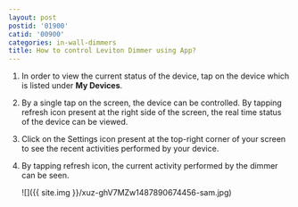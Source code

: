 ```yaml
---
layout: post
postid: '01900'
catid: '00900'
categories: in-wall-dimmers
title: How to control Leviton Dimmer using App?
---
```


1. In order to view the current status of the device, tap on the device which is listed under **My Devices**.

2. By a single tap on the screen, the device can be controlled. By tapping refresh icon present at the right side of the screen, the real time status of the device can be viewed.

3. Click on the Settings icon present at the top-right corner of your screen to see the recent activities performed by your device.

4. By tapping refresh icon, the current activity performed by the dimmer can be seen.

    ![]({{ site.img }}/xuz-ghV7MZw1487890674456-sam.jpg)